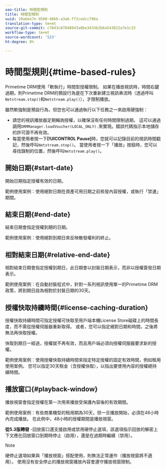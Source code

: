 ```yaml
---
seo-title: 時間型規則
title: 時間型規則
uuid: 19a6ee7e-9580-48bb-a3a6-ff2cedcc796a
translation-type: tm+mt
source-git-commit: c78d3c87848943a0be3433b2b6a543822a7e1c15
workflow-type: tm+mt
source-wordcount: '523'
ht-degree: 0%

---
```



# 時間型規則{#time-based-rules}

Primetime DRM使用「軟執行」時間型授權限制。 如果在播放視訊時，時間右鍵過期，則Primetime DRM的預設行為是在下次重新建立視訊串流時（透過呼叫`Netstream.stop()`和`Netstream.play()`），才限制播放。

雖然軟強制是預設行為，但您也可以通過執行以下任務之一來啟用硬強制：

* 請您的視訊播放器定期輪詢授權，以確保沒有任何時間限制過期。 這可以通過調用`DRMManager.loadVoucher(LOCAL_ONLY).`來實現。錯誤代碼指示本地儲存的許可證不再有效。
* 每當使用者按一下&#x200B;**[!UICONTROL Pause]**&#x200B;時，您就可以記錄目前的視訊時間戳記，然後呼叫`Netstream.stop()`。 當使用者按一下「播放」按鈕時，您可以尋找錄制的位置，然後呼叫`Netstream.play()`。

## 開始日期{#start-date}

開始日期指定授權有效的日期。

範例使用案例：使用絕對日期在資產可用日期之前核發內容授權，或執行「禁運」期間。

## 結束日期{#end-date}

結束日期會指定授權到期的日期。

範例使用案例：使用絕對到期日來反映散發權利的終止。

## 相對結束日期{#relative-end-date}

相對結束日期會指定授權到期日，此日期會以封裝日期表示，而非以授權簽發日期表示。

範例使用案例：在自動封裝程式中，針對一系列視訊使用單一的Primetime DRM政策，將到期日設為相對於封裝日期的30天。

## 授權快取持續時間{#license-caching-duration}

授權快取持續時間可指定授權可快取至用戶端本機License Store磁碟上的時間長度，而不需從授權伺服器重新取得。 或者，您可以指定絕對日期和時間，之後將無法再快取授權。

快取到期日一經過，授權就不再有效，而且用戶端必須向授權伺服器要求新的授權。

範例使用案例：使用授權快取持續時間來指定特定授權的固定有效時間，例如租用使用案例。 您可以指定30天租金（含授權快取），以指出要使用內容的授權總持續時間。

## 播放窗口{#playback-window}

播放視窗會指定授權在第一次用來播放受保護內容後的有效期間。

範例使用案例：有些商業機型的租用期為30天，但一旦播放開始，必須在48小時內完成播放。 在此例中，48小時的授權期間是播放視窗。

**從5.3版轉發** -回放窗口還支援啟用或禁用硬停止選項，該選項指示回放的解密上下文應在回放窗口到期時停止（啟用），還是在過期時繼續（禁用）。

>[!NOTE]
>
>硬停止選項如果與「播放視窗」搭配使用，則無法正常運作（播放視窗將不適用）。 使用沒有安全停止的播放視窗播放內容會遵守播放視窗限制。